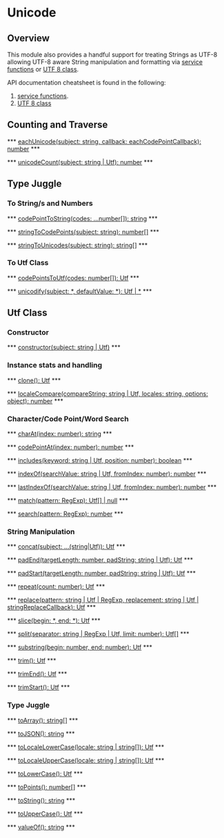 # Unicode

## Overview

This module also provides a handful support for treating Strings as UTF-8 allowing UTF-8 aware String manipulation and formatting via
[service functions](https://www.dikoconsunji.com/javascript/dikolab-basic/identifiers.html#unicode) or
[UTF 8 class](https://www.dikoconsunji.com/javascript/dikolab-basic/class/src/unicode/utf.class.js~Utf.html).


API documentation cheatsheet is found in the following:

1. [service functions](https://www.dikoconsunji.com/javascript/dikolab-basic/identifiers.html#unicode).
2. [UTF 8 class](https://www.dikoconsunji.com/javascript/dikolab-basic/class/src/unicode/utf.class.js~Utf.html)


## Counting and Traverse

*** [eachUnicode(subject: string, callback: eachCodePointCallback): number]() ***

*** [unicodeCount(subject: string | Utf): number]() ***


## Type Juggle


### To String/s and Numbers

*** [codePointToString(codes: ...number[]): string](https://www.dikoconsunji.com/javascript/dikolab-basic/function/index.html#static-function-codePointToString) ***

*** [stringToCodePoints(subject: string): number[]](https://www.dikoconsunji.com/javascript/dikolab-basic/function/index.html#static-function-stringToCodePoints) ***

*** [stringToUnicodes(subject: string): string[]](https://www.dikoconsunji.com/javascript/dikolab-basic/function/index.html#static-function-stringToUnicodes) ***


### To Utf Class

*** [codePointsToUtf(codes: number[]): Utf](https://www.dikoconsunji.com/javascript/dikolab-basic/function/index.html#static-function-codePointsToUtf) ***

*** [unicodify(subject: &ast;, defaultValue: &ast;): Utf | &ast;](https://www.dikoconsunji.com/javascript/dikolab-basic/function/index.html#static-function-unicodify) ***


## Utf Class


### Constructor

*** [constructor(subject: string | Utf)](https://www.dikoconsunji.com/javascript/dikolab-basic/class/src/unicode/utf.class.js~Utf.html#instance-constructor-constructor) ***


### Instance stats and handling

*** [clone(): Utf](https://www.dikoconsunji.com/javascript/dikolab-basic/class/src/unicode/utf.class.js~Utf.html#instance-method-clone) ***

*** [localeCompare(compareString: string | Utf, locales: string, options: object): number](https://www.dikoconsunji.com/javascript/dikolab-basic/class/src/unicode/utf.class.js~Utf.html#instance-method-localeCompare) ***


### Character/Code Point/Word Search

*** [charAt(index: number): string](https://www.dikoconsunji.com/javascript/dikolab-basic/class/src/unicode/utf.class.js~Utf.html#instance-method-charAt) ***

*** [codePointAt(index: number): number](https://www.dikoconsunji.com/javascript/dikolab-basic/class/src/unicode/utf.class.js~Utf.html#instance-method-codePointAt) ***

*** [includes(keyword: string | Utf, position: number): boolean](https://www.dikoconsunji.com/javascript/dikolab-basic/class/src/unicode/utf.class.js~Utf.html#instance-method-includes) ***


*** [indexOf(searchValue: string | Utf, fromIndex: number): number](https://www.dikoconsunji.com/javascript/dikolab-basic/class/src/unicode/utf.class.js~Utf.html#instance-method-indexOf) ***

*** [lastIndexOf(searchValue: string | Utf, fromIndex: number): number](https://www.dikoconsunji.com/javascript/dikolab-basic/class/src/unicode/utf.class.js~Utf.html#instance-method-lastIndexOf) ***

*** [match(pattern: RegExp): Utf[] | null](https://www.dikoconsunji.com/javascript/dikolab-basic/class/src/unicode/utf.class.js~Utf.html#instance-method-match) ***

*** [search(pattern: RegExp): number](https://www.dikoconsunji.com/javascript/dikolab-basic/class/src/unicode/utf.class.js~Utf.html#instance-method-search) ***


### String Manipulation

*** [concat(subject: ...(string|Utf)): Utf](https://www.dikoconsunji.com/javascript/dikolab-basic/class/src/unicode/utf.class.js~Utf.html#instance-method-concat) ***

*** [padEnd(targetLength: number, padString: string | Utf): Utf](https://www.dikoconsunji.com/javascript/dikolab-basic/class/src/unicode/utf.class.js~Utf.html#instance-method-padEnd) ***

*** [padStart(targetLength: number, padString: string | Utf): Utf](https://www.dikoconsunji.com/javascript/dikolab-basic/class/src/unicode/utf.class.js~Utf.html#instance-method-padStart) ***

*** [repeat(count: number): Utf](https://www.dikoconsunji.com/javascript/dikolab-basic/class/src/unicode/utf.class.js~Utf.html#instance-method-repeat) ***

*** [replace(pattern: string | Utf | RegExp, replacement: string | Utf | stringReplaceCallback): Utf](https://www.dikoconsunji.com/javascript/dikolab-basic/class/src/unicode/utf.class.js~Utf.html#instance-method-replace) ***

*** [slice(begin: *, end: *): Utf](https://www.dikoconsunji.com/javascript/dikolab-basic/class/src/unicode/utf.class.js~Utf.html#instance-method-slice) ***

*** [split(separator: string | RegExp | Utf, limit: number): Utf[]](https://www.dikoconsunji.com/javascript/dikolab-basic/class/src/unicode/utf.class.js~Utf.html#instance-method-split) ***

*** [substring(begin: number, end: number): Utf](https://www.dikoconsunji.com/javascript/dikolab-basic/class/src/unicode/utf.class.js~Utf.html#instance-method-substring) ***

*** [trim(): Utf](https://www.dikoconsunji.com/javascript/dikolab-basic/class/src/unicode/utf.class.js~Utf.html#instance-method-trim) ***

*** [trimEnd(): Utf](https://www.dikoconsunji.com/javascript/dikolab-basic/class/src/unicode/utf.class.js~Utf.html#instance-method-trimEnd) ***

*** [trimStart(): Utf](https://www.dikoconsunji.com/javascript/dikolab-basic/class/src/unicode/utf.class.js~Utf.html#instance-method-trimStart) ***


### Type Juggle

*** [toArray(): string[]](https://www.dikoconsunji.com/javascript/dikolab-basic/class/src/unicode/utf.class.js~Utf.html#instance-method-toArray) ***

*** [toJSON(): string](https://www.dikoconsunji.com/javascript/dikolab-basic/class/src/unicode/utf.class.js~Utf.html#instance-method-toJSON) ***

*** [toLocaleLowerCase(locale: string | string[]): Utf](https://www.dikoconsunji.com/javascript/dikolab-basic/class/src/unicode/utf.class.js~Utf.html#instance-method-toLocaleLowerCase) ***

*** [toLocaleUpperCase(locale: string | string[]): Utf](https://www.dikoconsunji.com/javascript/dikolab-basic/class/src/unicode/utf.class.js~Utf.html#instance-method-toLocaleUpperCase) ***

*** [toLowerCase(): Utf](https://www.dikoconsunji.com/javascript/dikolab-basic/class/src/unicode/utf.class.js~Utf.html#instance-method-toLowerCase) ***

*** [toPoints(): number[]](https://www.dikoconsunji.com/javascript/dikolab-basic/class/src/unicode/utf.class.js~Utf.html#instance-method-toPoints) ***

*** [toString(): string](https://www.dikoconsunji.com/javascript/dikolab-basic/class/src/unicode/utf.class.js~Utf.html#instance-method-toString) ***

*** [toUpperCase(): Utf](https://www.dikoconsunji.com/javascript/dikolab-basic/class/src/unicode/utf.class.js~Utf.html#instance-method-toUpperCase) ***

*** [valueOf(): string](https://www.dikoconsunji.com/javascript/dikolab-basic/class/src/unicode/utf.class.js~Utf.html#instance-method-valueOf) ***
